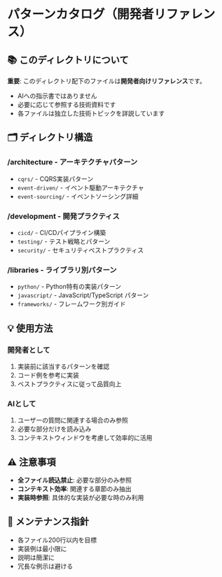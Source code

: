 # パターンカタログ（開発者リファレンス）

## 📚 このディレクトリについて

**重要**: このディレクトリ配下のファイルは**開発者向けリファレンス**です。
- AIへの指示書ではありません
- 必要に応じて参照する技術資料です
- 各ファイルは独立した技術トピックを詳説しています

## 🗂️ ディレクトリ構造

### /architecture - アーキテクチャパターン
- `cqrs/` - CQRS実装パターン
- `event-driven/` - イベント駆動アーキテクチャ
- `event-sourcing/` - イベントソーシング詳細

### /development - 開発プラクティス
- `cicd/` - CI/CDパイプライン構築
- `testing/` - テスト戦略とパターン
- `security/` - セキュリティベストプラクティス

### /libraries - ライブラリ別パターン
- `python/` - Python特有の実装パターン
- `javascript/` - JavaScript/TypeScript パターン
- `frameworks/` - フレームワーク別ガイド

## 💡 使用方法

### 開発者として
1. 実装前に該当するパターンを確認
2. コード例を参考に実装
3. ベストプラクティスに従って品質向上

### AIとして
1. ユーザーの質問に関連する場合のみ参照
2. 必要な部分だけを読み込み
3. コンテキストウィンドウを考慮して効率的に活用

## ⚠️ 注意事項

- **全ファイル読込禁止**: 必要な部分のみ参照
- **コンテキスト効率**: 関連する章節のみ抽出
- **実装時参照**: 具体的な実装が必要な時のみ利用

## 📝 メンテナンス指針

- 各ファイル200行以内を目標
- 実装例は最小限に
- 説明は簡潔に
- 冗長な例示は避ける